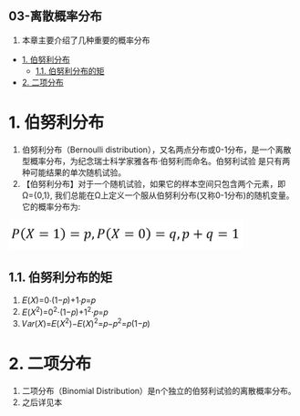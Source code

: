 03-离散概率分布
---
1. 本章主要介绍了几种重要的概率分布

<!-- TOC -->

- [1. 伯努利分布](#1-伯努利分布)
  - [1.1. 伯努利分布的矩](#11-伯努利分布的矩)
- [2. 二项分布](#2-二项分布)

<!-- /TOC -->

# 1. 伯努利分布
1. 伯努利分布（Bernoulli distribution），又名两点分布或0-1分布，是一个离散型概率分布，为纪念瑞士科学家雅各布·伯努利而命名。伯努利试验 是只有两种可能结果的单次随机试验。
2. 【伯努利分布】对于一个随机试验，如果它的样本空间只包含两个元素，即Ω={0,1}, 我们总能在Ω上定义一个服从伯努利分布(又称0-1分布)的随机变量。它的概率分布为: 

![](img/cpt3/18.png)

## 1.1. 伯努利分布的矩
1. 𝐸(𝑋)=0⋅(1−𝑝)+1⋅𝑝=𝑝
2. 𝐸(𝑋<sup>2</sup>)=0<sup>2</sup>⋅(1−𝑝)+1<sup>2</sup>⋅𝑝=𝑝
3. 𝑉𝑎𝑟(𝑋)=𝐸(𝑋<sup>2</sup>)−𝐸(𝑋)<sup>2</sup>=𝑝−𝑝<sup>2</sup>=𝑝(1−𝑝)

# 2. 二项分布
1. 二项分布（Binomial Distribution）是n个独立的伯努利试验的离散概率分布。
2. 之后详见本